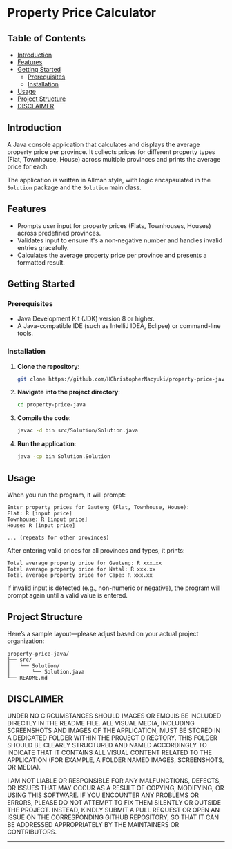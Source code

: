 # Property Price Calculator

## Table of Contents

* [Introduction](#introduction)
* [Features](#features)
* [Getting Started](#getting‑started)
  * [Prerequisites](#prerequisites)
  * [Installation](#installation)
* [Usage](#usage)
* [Project Structure](#project‑structure)
* [DISCLAIMER](#disclaimer)

## Introduction

A Java console application that calculates and displays the average property price per province. It collects prices for different property types (Flat, Townhouse, House) across multiple provinces and prints the average price for each.

The application is written in Allman style, with logic encapsulated in the `Solution` package and the `Solution` main class.

## Features

* Prompts user input for property prices (Flats, Townhouses, Houses) across predefined provinces.
* Validates input to ensure it's a non‑negative number and handles invalid entries gracefully.
* Calculates the average property price per province and presents a formatted result.

## Getting Started

### Prerequisites

* Java Development Kit (JDK) version 8 or higher.
* A Java-compatible IDE (such as IntelliJ IDEA, Eclipse) or command-line tools.

### Installation

1. **Clone the repository**:

   ```sh
   git clone https://github.com/HChristopherNaoyuki/property-price-java.git
   ```

2. **Navigate into the project directory**:

   ```sh
   cd property-price-java
   ```

3. **Compile the code**:

   ```sh
   javac -d bin src/Solution/Solution.java
   ```

4. **Run the application**:

   ```sh
   java -cp bin Solution.Solution
   ```

## Usage

When you run the program, it will prompt:

```
Enter property prices for Gauteng (Flat, Townhouse, House):
Flat: R [input price]
Townhouse: R [input price]
House: R [input price]

... (repeats for other provinces)
```

After entering valid prices for all provinces and types, it prints:

```
Total average property price for Gauteng: R xxx.xx  
Total average property price for Natal: R xxx.xx  
Total average property price for Cape: R xxx.xx
```

If invalid input is detected (e.g., non-numeric or negative), the program will prompt again until a valid value is entered.

## Project Structure

Here’s a sample layout—please adjust based on your actual project organization:

```
property-price-java/
├── src/
│   └── Solution/
│       └── Solution.java
└── README.md
```

## DISCLAIMER

UNDER NO CIRCUMSTANCES SHOULD IMAGES OR EMOJIS BE INCLUDED DIRECTLY 
IN THE README FILE. ALL VISUAL MEDIA, INCLUDING SCREENSHOTS AND IMAGES 
OF THE APPLICATION, MUST BE STORED IN A DEDICATED FOLDER WITHIN THE 
PROJECT DIRECTORY. THIS FOLDER SHOULD BE CLEARLY STRUCTURED AND NAMED 
ACCORDINGLY TO INDICATE THAT IT CONTAINS ALL VISUAL CONTENT RELATED TO 
THE APPLICATION (FOR EXAMPLE, A FOLDER NAMED IMAGES, SCREENSHOTS, OR MEDIA).

I AM NOT LIABLE OR RESPONSIBLE FOR ANY MALFUNCTIONS, DEFECTS, OR ISSUES 
THAT MAY OCCUR AS A RESULT OF COPYING, MODIFYING, OR USING THIS SOFTWARE. 
IF YOU ENCOUNTER ANY PROBLEMS OR ERRORS, PLEASE DO NOT ATTEMPT TO FIX THEM 
SILENTLY OR OUTSIDE THE PROJECT. INSTEAD, KINDLY SUBMIT A PULL REQUEST 
OR OPEN AN ISSUE ON THE CORRESPONDING GITHUB REPOSITORY, SO THAT IT CAN 
BE ADDRESSED APPROPRIATELY BY THE MAINTAINERS OR CONTRIBUTORS.

---
